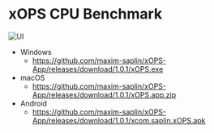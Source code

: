 # xOPS CPU Benchmark
![UI](https://github.com/maxim-saplin/xOPS-App/blob/master/Wide_img?raw=true)
- Windows
  - https://github.com/maxim-saplin/xOPS-App/releases/download/1.0.1/xOPS.exe
- macOS
  - https://github.com/maxim-saplin/xOPS-App/releases/download/1.0.1/xOPS.app.zip
- Android
  - https://github.com/maxim-saplin/xOPS-App/releases/download/1.0.1/xcom.saplin.xOPS.apk
 
